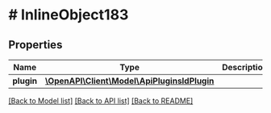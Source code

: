 # # InlineObject183

## Properties

Name | Type | Description | Notes
------------ | ------------- | ------------- | -------------
**plugin** | [**\OpenAPI\Client\Model\ApiPluginsIdPlugin**](ApiPluginsIdPlugin.md) |  |

[[Back to Model list]](../../README.md#models) [[Back to API list]](../../README.md#endpoints) [[Back to README]](../../README.md)
